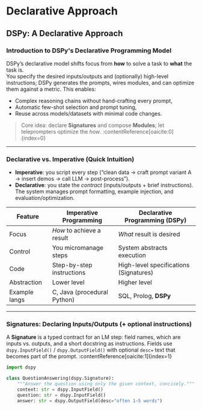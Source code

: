 # Declarative Approach

## DSPy: A Declarative Approach

### Introduction to DSPy's Declarative Programming Model

DSPy’s declarative model shifts focus from **how** to solve a task to **what** the task is.\
You specify the desired inputs/outputs and (optionally) high-level instructions; DSPy generates the prompts, wires modules, and can optimize them against a metric. This enables:

* Complex reasoning chains without hand-crafting every prompt,
* Automatic few-shot selection and prompt tuning,
* Reuse across models/datasets with minimal code changes.

> Core idea: declare **Signatures** and compose **Modules**; let teleprompters optimize the _how_. :contentReference\[oaicite:0]{index=0}

***

### Declarative vs. Imperative (Quick Intuition)

* **Imperative**: you script every step (“clean data → craft prompt variant A → insert demos → call LLM → post-process”).
* **Declarative**: you state the _contract_ (inputs/outputs + brief instructions). The system manages prompt formatting, example injection, and evaluation/optimization.

| Feature       | Imperative Programming      | Declarative Programming (DSPy)         |
| ------------- | --------------------------- | -------------------------------------- |
| Focus         | _How_ to achieve a result   | _What_ result is desired               |
| Control       | You micromanage steps       | System abstracts execution             |
| Code          | Step-by-step instructions   | High-level specifications (Signatures) |
| Abstraction   | Lower level                 | Higher level                           |
| Example langs | C, Java (procedural Python) | SQL, Prolog, **DSPy**                  |

***

### Signatures: Declaring Inputs/Outputs (+ optional instructions)

A **Signature** is a typed contract for an LM step: field names, which are inputs vs. outputs, and a short docstring as instructions. Fields use `dspy.InputField()` / `dspy.OutputField()` with optional `desc=` text that becomes part of the prompt. :contentReference\[oaicite:1]{index=1}

```python
import dspy

class QuestionAnswering(dspy.Signature):
    """Answer the question using only the given context, concisely."""
    context: str = dspy.InputField()
    question: str = dspy.InputField()
    answer: str = dspy.OutputField(desc="often 1–5 words")
```
